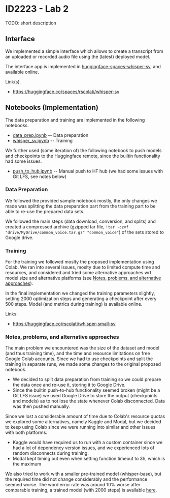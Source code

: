 # ID2223 - Lab 2

TODO: short description

## Interface

We implemented a simple interface which allows to create a transcript from an uploaded or recorded audio file using the (latest) deployed model.

The interface app is implemented in [huggingface-spaces-whisper-sv](./huggingface-spaces-whisper-sv), and available online.

Link(s).
- https://huggingface.co/spaces/rscolati/whisper-sv

## Notebooks (Implementation)

The data preparation and training are implemented in the following notebooks.
* [data_prep.ipynb](./data_prep.ipynb) -- Data preparation
* [whisper_sv.ipynb](./whisper_sv.ipynb) -- Training

We further used (some iteration of) the following notebook to push models and checkpoints to the Huggingface remote, since the builtin functionality had some issues.
* [push_to_hub.ipynb](./push_to_hub.ipynb) -- Manual push to HF hub (we had some issues with Git LFS, see notes below)

### Data Preparation

We followed the provided sample notebook mostly, the only changes we made was splitting the data preparation part from the training part to be able to re-use the prepared data sets.

We followed the main steps (data download, conversion, and splits) and created a compressed archive (gzipped tar file, `!tar -czvf "drive/MyDrive/common_voice.tar.gz" "common_voice"`) of the sets stored to Google drive.

### Training

For the training we followed moslty the proposed implementation using Colab. We ran into several issues, moslty due to limited compute time and resources, and considered and tried some alternative approaches wrt. model size and alternative platforms (see [Notes, problems, and alternative approaches](#notes-problems-and-alternative-approaches)).

In the final implementation we changed the training parameters slightly, setting 2000 optimization steps and generating a checkpoint after every 500 steps. Model (and metrics during training) is available online.

Links:
- https://huggingface.co/rscolati/whisper-small-sv

### Notes, problems, and alternative approaches

The main problem we encountered was the size of the dataset and model (and thus training time), and the time and resource limitations on free Google Colab accounts. Since we had to use checkpoints and split the training in separate runs, we made some changes to the original proposed notebook.
* We decided to split data preparation from training so we could prepare the data once and re-use it, storing it to Google Drive.
* Since the builtin push-to-hub functionality seemed broken (might be a Git LFS issue) we used Google Drive to store the output (checkpoints and models) as to not lose the state whenever Colab disconnected. Data was then pushed manually.

Since we lost a considerable amount of time due to Colab's resource quotas we explored some alternatives, namely Kaggle and Modal, but we decided to keep using Colab since we were running into similar and other issues with both platforms.
* Kaggle would have required us to run with a custom container since we had a lot of dependency version issues, and we experienced lots of random disconnects during training.
* Modal kept timing out even when setting function timeout to 3h, which is the maximum

We also tried to work with a smaller pre-trained model (whisper-base), but the required time did not change considerably and the performance seemed worse. The word error rate was around 10% worse after comparable training, a trained model (with 2000 steps) is available [here](https://huggingface.co/rscolati/whisper-base-sv).
